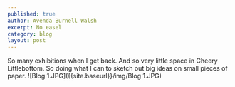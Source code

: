 ```yaml
---
published: true
author: Avenda Burnell Walsh
excerpt: No easel
category: blog
layout: post
---
```

So many exhibitions when I get back. And so very little space in Cheery Littlebottom. So doing what I can to sketch out big ideas on small pieces of paper.
![Blog 1.JPG]({{site.baseurl}}/img/Blog 1.JPG)
